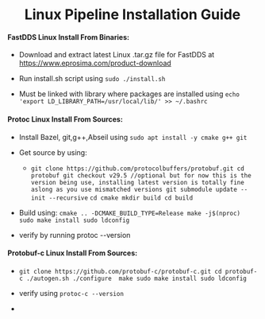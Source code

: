 <h1 align="center">Linux Pipeline Installation Guide</h1>

#### FastDDS Linux Install From Binaries:

- Download and extract latest Linux .tar.gz file for FastDDS at https://www.eprosima.com/product-download

- Run install.sh script using `sudo ./install.sh`

- Must be linked with library where packages are installed using `echo 'export LD_LIBRARY_PATH=/usr/local/lib/' >> ~/.bashrc`



#### Protoc Linux Install From Sources:

- Install Bazel, git,g++,Abseil using `sudo apt install -y cmake g++ git`

- Get source by using:
  
  - `git clone https://github.com/protocolbuffers/protobuf.git
    cd protobuf
    git checkout v29.5 //optional but for now this is the version being use, installing latest version is totally fine aslong as you use mismatched versions
    git submodule update --init --recursive`
    `cd cmake
    mkdir build
    cd build`

- Build using:
  `cmake .. -DCMAKE_BUILD_TYPE=Release
  make -j$(nproc)
  sudo make install
  sudo ldconfig`

- verify by running protoc --version

#### Protobuf-c Linux Install From Sources:

- `git clone https://github.com/protobuf-c/protobuf-c.git
  cd protobuf-c
  ./autogen.sh
  ./configure 
  make
  sudo make install
  sudo ldconfig `

- verify using `protoc-c --version`

- 
  
